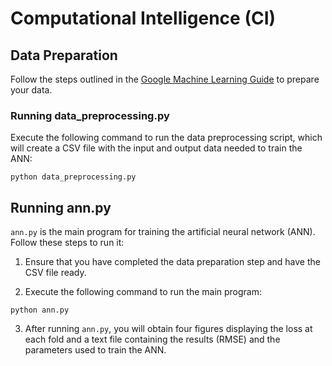 # Computational Intelligence (CI)

## Data Preparation

Follow the steps outlined in the [Google Machine Learning Guide](https://developers.google.com/machine-learning/guides/text-classification/step-3) to prepare your data.

### Running data_preprocessing.py

Execute the following command to run the data preprocessing script, which will create a CSV file with the input and output data needed to train the ANN:
```
python data_preprocessing.py
```
## Running ann.py

`ann.py` is the main program for training the artificial neural network (ANN). Follow these steps to run it:

1. Ensure that you have completed the data preparation step and have the CSV file ready.

2. Execute the following command to run the main program:
```
python ann.py
```
3. After running `ann.py`, you will obtain four figures displaying the loss at each fold and a text file containing the results (RMSE) and the parameters used to train the ANN.

